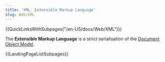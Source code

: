 ```yaml
---
title: 'XML: Extensible Markup Language'
slug: Web/XML
---
```


{{QuickLinksWithSubpages("/en-US/docs/Web/XML")}}

The **Extensible Markup Language** is a strict serialisation of the [Document Object Model](/ja/docs/Web/API/Document_Object_Model).

{{LandingPageListSubpages}}
